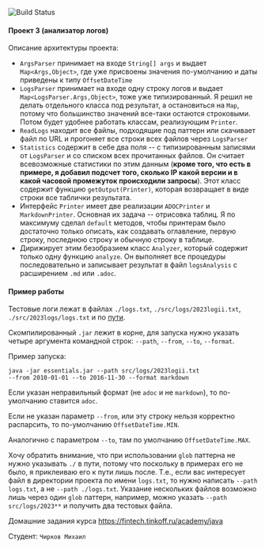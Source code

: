 ![Build Status](https://github.com/smellofnapalm/java-course-2023/actions/workflows/build.yml/badge.svg)

#### Проект 3 (анализатор логов)

Описание архитектуры проекта:

- `ArgsParser` принимает на входе `String[] args` и выдает `Map<Args,Object>`, где уже присвоены значения по-умолчанию и даты приведены к типу `OffsetDateTime`
- `LogsParser` принимает на входе одну строку логов и выдает `Map<LogsParser.Args,Object>`, тоже уже типизированный. Я решил не делать отдельного класса под результат, а остановиться на `Map`, потому что большинство значений все-таки остаются строковыми. Потом будет удобнее работать классам, реализующим `Printer`.
- `ReadLogs` находит все файлы, подходящие под паттерн или скачивает файл по URL и прогоняет все строки всех файлов через `LogsParser`
- `Statistics` содержит в себе два поля -- с типизированным записями от `LogsParser` и со списком всех прочитанных файлов. Он считает всевозможные статистики по этим данным (**кроме того, что есть в примере, я добавил подсчет того, сколько IP какой версии и в какой часовой промежуток происходили запросы**). Этот класс содержит функцию `getOutput(Printer)`, которая возвращает в виде строки все таблички результата.
- Интерфейс `Printer` имеет две реализации `ADOCPrinter` и `MarkdownPrinter`. Основная их задача -- отрисовка таблиц. Я по максимуму сделал `default` методов, чтобы принтерам было достаточно только описать, как создавать оглавление, первую строку, последнюю строку и обычную строку в таблице.
- Дирижирует этим безобразием класс `Analyzer`, который содержит только одну функцию `analyze`. Он выполняет все процедуры последовательно и записывает результат в файл `logsAnalysis` с расширением `.md` или `.adoc`.

#### Пример работы

Тестовые логи лежат в файлах `./logs.txt`, `./src/logs/2023logii.txt`, `./src/2023logs/logs.txt` и по [пути](https://raw.githubusercontent.com/elastic/examples/master/Common%20Data%20Formats/nginx_logs/nginx_logs).

Скомпилированный `.jar` лежит в корне, для запуска нужно указать четыре аргумента командной строк: `--path`, `--from`, `--to`, `--format`.

Пример запуска: 
``` 
java -jar essentials.jar --path src/logs/2023logii.txt 
--from 2010-01-01 --to 2016-11-30 --format markdown
```

Если указан неправильный формат (не `adoc` и не `markdown`), то по-умолчанию ставится `adoc`.

Если не указан параметр `--from`, или эту строку нельзя корректно распарсить, то по-умолчанию `OffsetDateTime.MIN`.

Аналогично с параметром `--to`, там по умолчанию `OffsetDateTime.MAX`.

Хочу обратить внимание, что при использовании `glob` паттерна не нужно указывать `./` в пути, потому что поскольку в примерах его не было, я приклеиваю его к пути лишь после. Т.е., если вас интересует файл в директории проекта по имени `logs.txt`, то нужно написать `--path logs.txt`, а не `--path ./logs.txt`. Указание нескольких файлов возможно лишь через один `glob` паттерн, например, можно указать `--path src/logs/2023**` и получить два тестовых файла.

Домашние задания курса https://fintech.tinkoff.ru/academy/java

Студент: `Чирков Михаил`
